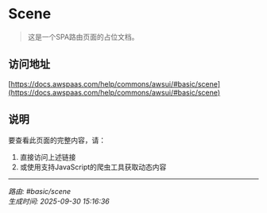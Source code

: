 # Scene

> 这是一个SPA路由页面的占位文档。

## 访问地址

[https://docs.awspaas.com/help/commons/awsui/#basic/scene](https://docs.awspaas.com/help/commons/awsui/#basic/scene)

## 说明

要查看此页面的完整内容，请：

1. 直接访问上述链接
2. 或使用支持JavaScript的爬虫工具获取动态内容

---

*路由: #basic/scene*  
*生成时间: 2025-09-30 15:16:36*
